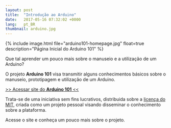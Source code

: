```yaml
---
layout: post
title:  "Introdução ao Arduino"
date:   2017-05-16 07:32:02 +0000
lang:   pt_BR
thumbnail: arduino.jpg
---
```


{% include image.html file="arduino101-homepage.jpg" float=true description="Página Inicial do Arduino 101" %}

Que tal aprender um pouco mais sobre o manuseio e a utilização de um Arduino?

O projeto **Arduino 101** visa transmitir alguns conhecimentos básicos sobre o manuseio, prototipagem e utilização de um Arduino.

[>> Acessar site do **Arduino 101** <<](http://arduino.italolelis.com/)

Trata-se de uma iniciativa sem fins lucrativos, distribuida sobre a [licença do MIT](https://github.com/italohdc/arduino-101/blob/master/LICENSE), criada como um projeto pessoal visando disseminar o conhecimento sobre a plataforma.

Acesse o site e conheça um pouco mais sobre o projeto.
